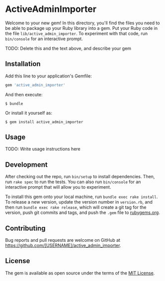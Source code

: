 # ActiveAdminImporter

Welcome to your new gem! In this directory, you'll find the files you need to be able to package up your Ruby library into a gem. Put your Ruby code in the file `lib/active_admin_importer`. To experiment with that code, run `bin/console` for an interactive prompt.

TODO: Delete this and the text above, and describe your gem

## Installation

Add this line to your application's Gemfile:

```ruby
gem 'active_admin_importer'
```

And then execute:

    $ bundle

Or install it yourself as:

    $ gem install active_admin_importer

## Usage

TODO: Write usage instructions here

## Development

After checking out the repo, run `bin/setup` to install dependencies. Then, run `rake spec` to run the tests. You can also run `bin/console` for an interactive prompt that will allow you to experiment.

To install this gem onto your local machine, run `bundle exec rake install`. To release a new version, update the version number in `version.rb`, and then run `bundle exec rake release`, which will create a git tag for the version, push git commits and tags, and push the `.gem` file to [rubygems.org](https://rubygems.org).

## Contributing

Bug reports and pull requests are welcome on GitHub at https://github.com/[USERNAME]/active_admin_importer.


## License

The gem is available as open source under the terms of the [MIT License](http://opensource.org/licenses/MIT).

